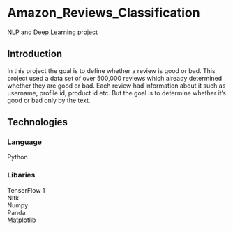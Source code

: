 # Amazon_Reviews_Classification
NLP and Deep Learning project

## Introduction
In this project the goal is to define whether a review is good or bad.
This project used a data set of over 500,000 reviews which already determined whether they are 
good or bad.
Each review had information about it such as username, profile id, product id etc.
But the goal is to determine whether it’s good or bad only by the text.

## Technologies
### Language
Python
### Libaries 
TenserFlow 1 <br />
Nltk<br />
Numpy<br />
Panda<br />
Matplotlib<br />

